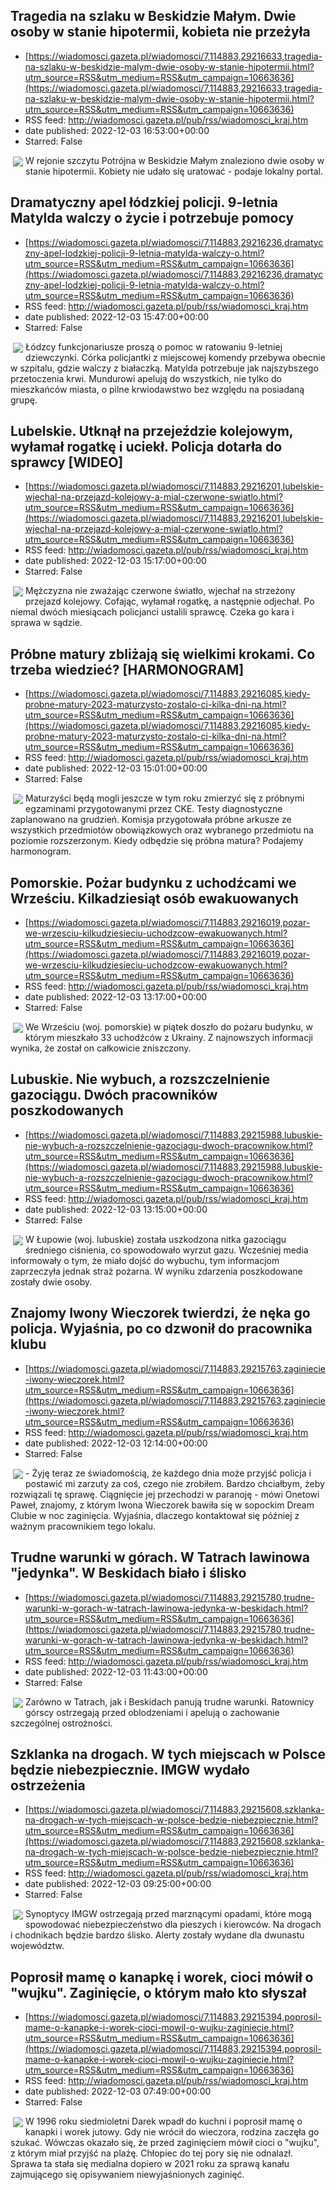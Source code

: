 ## Tragedia na szlaku w Beskidzie Małym. Dwie osoby w stanie hipotermii, kobieta nie przeżyła
 - [https://wiadomosci.gazeta.pl/wiadomosci/7,114883,29216633,tragedia-na-szlaku-w-beskidzie-malym-dwie-osoby-w-stanie-hipotermii.html?utm_source=RSS&utm_medium=RSS&utm_campaign=10663636](https://wiadomosci.gazeta.pl/wiadomosci/7,114883,29216633,tragedia-na-szlaku-w-beskidzie-malym-dwie-osoby-w-stanie-hipotermii.html?utm_source=RSS&utm_medium=RSS&utm_campaign=10663636)
 - RSS feed: http://wiadomosci.gazeta.pl/pub/rss/wiadomosci_kraj.htm
 - date published: 2022-12-03 16:53:00+00:00
 - Starred: False

<img align="left" hspace="4" src="https://bi.im-g.pl/im/e6/dc/1b/z29216742M,Gory---zdjecie-ilustracyjne.jpg" vspace="2" />W rejonie szczytu Potrójna w Beskidzie Małym znaleziono dwie osoby w stanie hipotermii. Kobiety nie udało się uratować - podaje lokalny portal.

## Dramatyczny apel łódzkiej policji. 9-letnia Matylda walczy o życie i potrzebuje pomocy
 - [https://wiadomosci.gazeta.pl/wiadomosci/7,114883,29216236,dramatyczny-apel-lodzkiej-policji-9-letnia-matylda-walczy-o.html?utm_source=RSS&utm_medium=RSS&utm_campaign=10663636](https://wiadomosci.gazeta.pl/wiadomosci/7,114883,29216236,dramatyczny-apel-lodzkiej-policji-9-letnia-matylda-walczy-o.html?utm_source=RSS&utm_medium=RSS&utm_campaign=10663636)
 - RSS feed: http://wiadomosci.gazeta.pl/pub/rss/wiadomosci_kraj.htm
 - date published: 2022-12-03 15:47:00+00:00
 - Starred: False

<img align="left" hspace="4" src="https://bi.im-g.pl/im/96/dc/1b/z29216406M,Policja-apeluje-o-pomoc-9-latce.jpg" vspace="2" />Łódzcy funkcjonariusze proszą o pomoc w ratowaniu 9-letniej dziewczynki. Córka policjantki z miejscowej komendy przebywa obecnie w szpitalu, gdzie walczy z białaczką. Matylda potrzebuje jak najszybszego przetoczenia krwi. Mundurowi apelują do wszystkich, nie tylko do mieszkańców miasta, o pilne krwiodawstwo bez względu na posiadaną grupę.

## Lubelskie. Utknął na przejeździe kolejowym, wyłamał rogatkę i uciekł. Policja dotarła do sprawcy [WIDEO]
 - [https://wiadomosci.gazeta.pl/wiadomosci/7,114883,29216201,lubelskie-wjechal-na-przejazd-kolejowy-a-mial-czerwone-swiatlo.html?utm_source=RSS&utm_medium=RSS&utm_campaign=10663636](https://wiadomosci.gazeta.pl/wiadomosci/7,114883,29216201,lubelskie-wjechal-na-przejazd-kolejowy-a-mial-czerwone-swiatlo.html?utm_source=RSS&utm_medium=RSS&utm_campaign=10663636)
 - RSS feed: http://wiadomosci.gazeta.pl/pub/rss/wiadomosci_kraj.htm
 - date published: 2022-12-03 15:17:00+00:00
 - Starred: False

<img align="left" hspace="4" src="https://bi.im-g.pl/im/06/dc/1b/z29216262M,Lubelskie--Wjechal-na-przejazd-kolejowy--Mial-czer.jpg" vspace="2" />Mężczyzna nie zważając czerwone światło, wjechał na strzeżony przejazd kolejowy. Cofając, wyłamał rogatkę, a następnie odjechał. Po niemal dwóch miesiącach policjanci ustalili sprawcę. Czeka go kara i sprawa w sądzie.

## Próbne matury zbliżają się wielkimi krokami. Co trzeba wiedzieć? [HARMONOGRAM]
 - [https://wiadomosci.gazeta.pl/wiadomosci/7,114883,29216085,kiedy-probne-matury-2023-maturzysto-zostalo-ci-kilka-dni-na.html?utm_source=RSS&utm_medium=RSS&utm_campaign=10663636](https://wiadomosci.gazeta.pl/wiadomosci/7,114883,29216085,kiedy-probne-matury-2023-maturzysto-zostalo-ci-kilka-dni-na.html?utm_source=RSS&utm_medium=RSS&utm_campaign=10663636)
 - RSS feed: http://wiadomosci.gazeta.pl/pub/rss/wiadomosci_kraj.htm
 - date published: 2022-12-03 15:01:00+00:00
 - Starred: False

<img align="left" hspace="4" src="https://bi.im-g.pl/im/e6/dc/1b/z29216230M,Kiedy-matury-probne-2023-.jpg" vspace="2" />Maturzyści będą mogli jeszcze w tym roku zmierzyć się z próbnymi egzaminami przygotowanymi przez CKE. Testy diagnostyczne zaplanowano na grudzień. Komisja przygotowała próbne arkusze ze wszystkich przedmiotów obowiązkowych oraz wybranego przedmiotu na poziomie rozszerzonym. Kiedy odbędzie się próbna matura? Podajemy harmonogram.

## Pomorskie. Pożar budynku z uchodźcami we Wrześciu. Kilkadziesiąt osób ewakuowanych
 - [https://wiadomosci.gazeta.pl/wiadomosci/7,114883,29216019,pozar-we-wrzesciu-kilkudziesieciu-uchodzcow-ewakuowanych.html?utm_source=RSS&utm_medium=RSS&utm_campaign=10663636](https://wiadomosci.gazeta.pl/wiadomosci/7,114883,29216019,pozar-we-wrzesciu-kilkudziesieciu-uchodzcow-ewakuowanych.html?utm_source=RSS&utm_medium=RSS&utm_campaign=10663636)
 - RSS feed: http://wiadomosci.gazeta.pl/pub/rss/wiadomosci_kraj.htm
 - date published: 2022-12-03 13:17:00+00:00
 - Starred: False

<img align="left" hspace="4" src="https://bi.im-g.pl/im/84/dc/1b/z29216132M,Pozar--zdjecie-ilustracyjne-.jpg" vspace="2" />We Wrześciu (woj. pomorskie) w piątek doszło do pożaru budynku, w którym mieszkało 33 uchodźców z Ukrainy. Z najnowszych informacji wynika, że został on całkowicie zniszczony.

## Lubuskie. Nie wybuch, a rozszczelnienie gazociągu. Dwóch pracowników poszkodowanych
 - [https://wiadomosci.gazeta.pl/wiadomosci/7,114883,29215988,lubuskie-nie-wybuch-a-rozszczelnienie-gazociagu-dwoch-pracownikow.html?utm_source=RSS&utm_medium=RSS&utm_campaign=10663636](https://wiadomosci.gazeta.pl/wiadomosci/7,114883,29215988,lubuskie-nie-wybuch-a-rozszczelnienie-gazociagu-dwoch-pracownikow.html?utm_source=RSS&utm_medium=RSS&utm_campaign=10663636)
 - RSS feed: http://wiadomosci.gazeta.pl/pub/rss/wiadomosci_kraj.htm
 - date published: 2022-12-03 13:15:00+00:00
 - Starred: False

<img align="left" hspace="4" src="https://bi.im-g.pl/im/5e/98/1b/z28936798M,Straz-pozarna--zdjecie-ilustracyjne-.jpg" vspace="2" />W Łupowie (woj. lubuskie) została uszkodzona nitka gazociągu średniego ciśnienia, co spowodowało wyrzut gazu. Wcześniej media informowały o tym, że miało dojść do wybuchu, tym informacjom zaprzeczyła jednak straż pożarna. W wyniku zdarzenia poszkodowane zostały dwie osoby.

## Znajomy Iwony Wieczorek twierdzi, że nęka go policja. Wyjaśnia, po co dzwonił do pracownika klubu
 - [https://wiadomosci.gazeta.pl/wiadomosci/7,114883,29215763,zaginiecie-iwony-wieczorek.html?utm_source=RSS&utm_medium=RSS&utm_campaign=10663636](https://wiadomosci.gazeta.pl/wiadomosci/7,114883,29215763,zaginiecie-iwony-wieczorek.html?utm_source=RSS&utm_medium=RSS&utm_campaign=10663636)
 - RSS feed: http://wiadomosci.gazeta.pl/pub/rss/wiadomosci_kraj.htm
 - date published: 2022-12-03 12:14:00+00:00
 - Starred: False

<img align="left" hspace="4" src="https://bi.im-g.pl/im/7e/dc/1b/z29215870M,Iwona-Wieczorek.jpg" vspace="2" />- Żyję teraz ze świadomością, że każdego dnia może przyjść policja i postawić mi zarzuty za coś, czego nie zrobiłem. Bardzo chciałbym, żeby rozwiązali tę sprawę. Ciągnięcie jej przechodzi w paranoję - mówi Onetowi Paweł, znajomy, z którym Iwona Wieczorek bawiła się w sopockim Dream Clubie w noc zaginięcia. Wyjaśnia, dlaczego kontaktował się później z ważnym pracownikiem tego lokalu.

## Trudne warunki w górach. W Tatrach lawinowa "jedynka". W Beskidach biało i ślisko
 - [https://wiadomosci.gazeta.pl/wiadomosci/7,114883,29215780,trudne-warunki-w-gorach-w-tatrach-lawinowa-jedynka-w-beskidach.html?utm_source=RSS&utm_medium=RSS&utm_campaign=10663636](https://wiadomosci.gazeta.pl/wiadomosci/7,114883,29215780,trudne-warunki-w-gorach-w-tatrach-lawinowa-jedynka-w-beskidach.html?utm_source=RSS&utm_medium=RSS&utm_campaign=10663636)
 - RSS feed: http://wiadomosci.gazeta.pl/pub/rss/wiadomosci_kraj.htm
 - date published: 2022-12-03 11:43:00+00:00
 - Starred: False

<img align="left" hspace="4" src="https://bi.im-g.pl/im/92/23/1b/z28458130M,Turysci-w-Tatrach--zdjecie-ilustracyjne-.jpg" vspace="2" />Zarówno w Tatrach, jak i Beskidach panują trudne warunki. Ratownicy górscy ostrzegają przed oblodzeniami i apelują o zachowanie szczególnej ostrożności.

## Szklanka na drogach. W tych miejscach w Polsce będzie niebezpiecznie. IMGW wydało ostrzeżenia
 - [https://wiadomosci.gazeta.pl/wiadomosci/7,114883,29215608,szklanka-na-drogach-w-tych-miejscach-w-polsce-bedzie-niebezpiecznie.html?utm_source=RSS&utm_medium=RSS&utm_campaign=10663636](https://wiadomosci.gazeta.pl/wiadomosci/7,114883,29215608,szklanka-na-drogach-w-tych-miejscach-w-polsce-bedzie-niebezpiecznie.html?utm_source=RSS&utm_medium=RSS&utm_campaign=10663636)
 - RSS feed: http://wiadomosci.gazeta.pl/pub/rss/wiadomosci_kraj.htm
 - date published: 2022-12-03 09:25:00+00:00
 - Starred: False

<img align="left" hspace="4" src="https://bi.im-g.pl/im/2e/99/1a/z27891758M,Gololedz---zdjecie-ilustracyjne.jpg" vspace="2" />Synoptycy IMGW ostrzegają przed marznącymi opadami, które mogą spowodować niebezpieczeństwo dla pieszych i kierowców. Na drogach i chodnikach będzie bardzo ślisko. Alerty zostały wydane dla dwunastu województw.

## Poprosił mamę o kanapkę i worek, cioci mówił o "wujku". Zaginięcie, o którym mało kto słyszał
 - [https://wiadomosci.gazeta.pl/wiadomosci/7,114883,29215394,poprosil-mame-o-kanapke-i-worek-cioci-mowil-o-wujku-zaginiecie.html?utm_source=RSS&utm_medium=RSS&utm_campaign=10663636](https://wiadomosci.gazeta.pl/wiadomosci/7,114883,29215394,poprosil-mame-o-kanapke-i-worek-cioci-mowil-o-wujku-zaginiecie.html?utm_source=RSS&utm_medium=RSS&utm_campaign=10663636)
 - RSS feed: http://wiadomosci.gazeta.pl/pub/rss/wiadomosci_kraj.htm
 - date published: 2022-12-03 07:49:00+00:00
 - Starred: False

<img align="left" hspace="4" src="https://bi.im-g.pl/im/de/dc/1b/z29215454M,Czeslaw--Darek--Tomaszkiewicz-zaginal-w-1996-roku-.jpg" vspace="2" />W 1996 roku siedmioletni Darek wpadł do kuchni i poprosił mamę o kanapki i worek jutowy. Gdy nie wrócił do wieczora, rodzina zaczęła go szukać. Wówczas okazało się, że przed zaginięciem mówił cioci o "wujku", z którym miał przyjść na plażę. Chłopiec do tej pory się nie odnalazł. Sprawa ta stała się medialna dopiero w 2021 roku za sprawą kanału zajmującego się opisywaniem niewyjaśnionych zaginięć.
